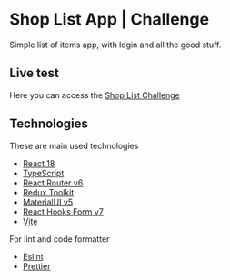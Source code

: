# Shop List App | Challenge

Simple list of items  app, with login and all the good stuff.


## Live test

Here you can access the [Shop List Challenge](https://shop-list-challenge.vercel.app/)


## Technologies

These are main used technologies

* [React 18](https://beta.reactjs.org/)
* [TypeScript](https://www.typescriptlang.org/)
* [React Router v6](https://reactrouter.com/en/main)
* [Redux Toolkit](https://redux-toolkit.js.org/)
* [MaterialUI v5](https://mui.com/)
* [React Hooks Form v7](https://react-hook-form.com/)
* [Vite](https://vitejs.dev/guide/)

For lint and code formatter

* [Eslint](https://eslint.org/)
* [Prettier](https://prettier.io/)

